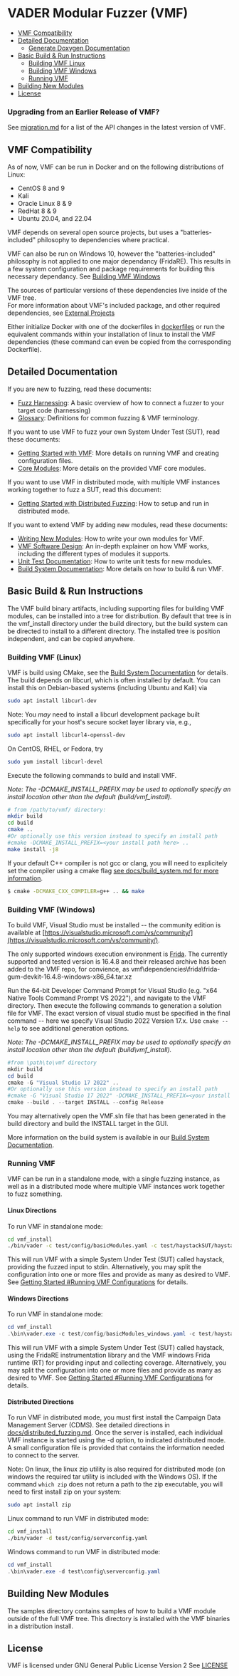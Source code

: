 # VADER Modular Fuzzer (VMF)
- [VMF Compatibility](#vmf-compatibility)
- [Detailed Documentation](#detailed-documentation)
  * [Generate Doxygen Documentation](#generate-doxygen-documentation)
- [Basic Build & Run Instructions](#basic-build---run-instructions)
  * [Building VMF Linux](#building-vmf-linux)
  * [Building VMF Windows](#building-vmf-windows)
  * [Running VMF](#running-vmf)
- [Building New Modules](#building-new-modules)
- [License](#license)

### Upgrading from an Earlier Release of VMF?
See [migration.md](docs/migration.md) for a list of the API changes in the latest version of VMF.

## VMF Compatibility

As of now, VMF can be run in Docker and on the following distributions of Linux:

- CentOS 8 and 9
- Kali
- Oracle Linux 8 & 9
- RedHat 8 & 9
- Ubuntu 20.04, and 22.04

VMF depends on several open source projects, but uses a "batteries-included" philosophy to dependencies where practical.

VMF can also be run on Windows 10, however the "batteries-included" philosophy is not applied to one major dependancy (FridaRE). This results in a few system configuration and package requirements for building this necessary dependancy. See [Building VMF Windows](#building-vmf-windows)

The sources of particular versions of these dependencies live inside of the VMF tree.  
For more information about VMF's included package, and other required dependencies, see
[External Projects](docs/external_projects.md)

Either initialize Docker with one of the dockerfiles in [dockerfiles](dockerfiles) or run the equivalent commands within your installation of linux
to install the VMF dependencies (these command can even be copied from the corresponding Dockerfile).

## Detailed Documentation
If you are new to fuzzing, read these documents:
 - [Fuzz Harnessing](docs/fuzz_harnessing.md): A basic overview of how to connect a fuzzer to your target code (harnessing)
 - [Glossary](docs/glossary.md): Definitions for common fuzzing & VMF terminology.

If you want to use VMF to fuzz your own System Under Test (SUT), read these documents:
 - [Getting Started with VMF](docs/getting_started.md): More details on running VMF and creating configuration files.
 - [Core Modules](docs/coremodules/core_modules_readme.md): More details on the provided VMF core modules.

If you want to use VMF in distributed mode, with multiple VMF instances working together to fuzz a SUT, read this document:
- [Getting Started with Distributed Fuzzing](docs/distributed_fuzzing.md): How to setup and run in distributed mode.

If you want to extend VMF by adding new modules, read these documents:
 - [Writing New Modules](docs/writing_new_modules.md): How to write your own modules for VMF. 
 - [VMF Software Design](docs/design.md): An in-depth explainer on how VMF works, including the different types of modules it supports.
 - [Unit Test Documentation](docs/testing.md): How to write unit tests for new modules.
 - [Build System Documentation](docs/build_system.md): More details on how to build & run VMF.


## Basic Build & Run Instructions
The VMF build binary artifacts, including supporting files for building VMF modules, can be installed
into a tree for distribution.  By default that tree is in the vmf_install directory under the build
directory, but the build system can be directed to install to a different directory.  The installed tree is position independent, and can be copied anywhere.

### Building VMF (Linux)

VMF is build using CMake, see the [Build System Documentation](docs/build_system.md) for details. The build depends on libcurl, which
is often installed by default. You can install this on Debian-based systems (including Ubuntu and Kali) via
```bash
sudo apt install libcurl-dev
```

Note: You _may_ need to install a libcurl development package built specifically for your host's secure socket layer library via, e.g.,
```bash
sudo apt install libcurl4-openssl-dev
```

On CentOS, RHEL, or Fedora, try
```bash
sudo yum install libcurl-devel
```

Execute the following commands to build and install VMF.

*Note: The -DCMAKE_INSTALL_PREFIX may be used to optionally specify an install location other than the default (build/vmf_install).*

```bash
# from /path/to/vmf/ directory:
mkdir build
cd build
cmake ..
#Or optionally use this version instead to specify an install path
#cmake -DCMAKE_INSTALL_PREFIX=<your install path here> ..
make install -j8
```

If your default C++ compiler is not gcc or clang, you will need to explicitely set the compiler using a cmake flag [see docs/build_system.md for more information](docs/build_system.md).
```bash
$ cmake -DCMAKE_CXX_COMPILER=g++ .. && make
```
### Building VMF (Windows)
To build VMF, Visual Studio must be installed -- the community edition is available at [https://visualstudio.microsoft.com/vs/community/](https://visualstudio.microsoft.com/vs/community/).

The only supported windows execution environment is [Frida](https://frida.re/). The currently supported and tested version is 16.4.8 and their released archive has been added to the VMF repo, for convience, as vmf\dependencies\frida\frida-gum-devkit-16.4.8-windows-x86_64.tar.xz

Run the 64-bit Developer Command Prompt for Visual Studio (e.g. "x64 Native Tools Command Prompt VS 2022"), and navigate to the VMF directory.  Then execute the following commands to generation a solution file for VMF.  The exact version of visual studio must be specified in the final command -- here we specify Visual Studio 2022 Version 17.x.  Use `cmake --help` to see additional generation options.

*Note: The -DCMAKE_INSTALL_PREFIX may be used to optionally specify an install location other than the default (build\vmf_install).*

```powershell
#from \path\to\vmf directory
mkdir build
cd build
cmake -G "Visual Studio 17 2022" ..
#Or optionally use this version instead to specify an install path
#cmake -G "Visual Studio 17 2022" -DCMAKE_INSTALL_PREFIX=<your install path here> ..
cmake --build . --target INSTALL --config Release
```

You may alternatively open the VMF.sln file that has been generated in the build directory and build the INSTALL  target in the GUI.

More information on the build system is available in our [Build System Documentation](docs/build_system.md).

### Running VMF
VMF can be run in a standalone mode, with a single fuzzing instance, as well as in a distributed mode where multiple VMF instances work together to fuzz something.

#### Linux Directions

To run VMF in standalone mode:

```bash
cd vmf_install
./bin/vader -c test/config/basicModules.yaml -c test/haystackSUT/haystack_stdin.yaml
```

This will run VMF with a simple System Under Test (SUT) called haystack, providing the fuzzed input to stdin.  Alternatively, you may split the configuration into one or more files and provide as many as desired to VMF.  See [Getting Started #Running VMF Configurations](docs/getting_started.md#running-vmf-configurations) for details.

#### Windows Directions
To run VMF in standalone mode:

```powershell
cd vmf_install
.\bin\vader.exe -c test/config/basicModules_windows.yaml -c test/haystackSUT/haystack_libfuzzer.yaml
```

This will run VMF with a simple System Under Test (SUT) called haystack, using the FridaRE instrumentation library and the VMF windows Frida runtime (RT) for providing input and collecting coverage.  Alternatively, you may split the configuration into one or more files and provide as many as desired to VMF.  See [Getting Started #Running VMF Configurations](docs/getting_started.md#running-vmf-configurations) for details.

#### Distributed Directions
To run VMF in distributed mode, you must first install the Campaign Data Management Server (CDMS).  See detailed directions in [docs/distributed_fuzzing.md](docs/distributed_fuzzing.md).  Once the server is installed, each individual VMF instance is started using the -d option, to indicated distributed mode.  A small configuration file is provided that contains the information needed to connect to the server.

Note: On linux, the linux zip utility is also required for distributed mode (on windows the required tar utility is included with the Windows OS).  If the command `which zip` does not return a path to the zip executable, you will need to first install zip on your system:
```bash
sudo apt install zip
```

Linux command to run VMF in distributed mode:
```bash
cd vmf_install
./bin/vader -d test/config/serverconfig.yaml
```

Windows command to run VMF in distributed mode:
```powershell
cd vmf_install
.\bin\vader.exe -d test\config\serverconfig.yaml
```

## Building New Modules

The samples directory contains samples of how to build a VMF module outside of the full VMF tree.
This directory is installed with the VMF binaries in a distribution install.

## License

VMF is licensed under GNU General Public License Version 2
See [LICENSE](LICENSE)

